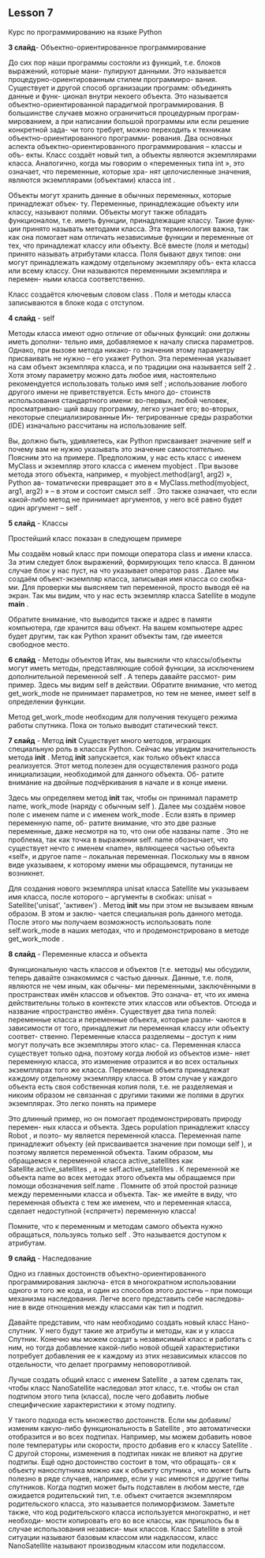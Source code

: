 ## Lesson 7

Курс по программированию на языке Python 

**3 слайд**- Объектно-ориентированное программирование

До сих пор наши программы состояли из функций, т.е. блоков выражений, которые мани-
пулируют данными. Это называется процедурно-ориентированным стилем программиро-
вания. Существует и другой способ организации программ: объединять данные и функ-
ционал внутри некоего объекта. Это называется объектно-ориентированной парадигмой
программирования. В большинстве случаев можно ограничиться процедурным програм-
мированием, а при написании большой программы или если решение конкретной зада-
чи того требует, можно переходить к техникам объектно-ориентированного программи-
рования.
Два основных аспекта объектно-ориентированного программирования – классы и объ-
екты. Класс создаёт новый тип, а объекты являются экземплярами класса. Аналогично,
когда мы говорим о «переменных типа int », это означает, что переменные, которые хра-
нят целочисленные значения, являются экземплярами (объектами) класса int .

Объекты могут хранить данные в обычных переменных, которые принадлежат объек-
ту. Переменные, принадлежащие объекту или классу, называют полями. Объекты могут
также обладать функционалом, т.е. иметь функции, принадлежащие классу. Такие функ-
ции принято называть методами класса. Эта терминология важна, так как она помогает
нам отличать независимые функции и переменные от тех, что принадлежат классу или
объекту. Всё вместе (поля и методы) принято называть атрибутами класса.
Поля бывают двух типов: они могут принадлежать каждому отдельному экземпляру объ-
екта класса или всему классу. Они называются переменными экземпляра и перемен-
ными класса соответственно.

Класс создаётся ключевым словом class . Поля и методы класса записываются в блоке
кода с отступом.

**4 слайд** - self

Методы класса имеют одно отличие от обычных функций: они должны иметь дополни-
тельно имя, добавляемое к началу списка параметров. Однако, при вызове метода никако-
го значения этому параметру присваивать не нужно – его укажет Python. Эта переменная
указывает на сам объект экземпляра класса, и по традиции она называется self 2 .
Хотя этому параметру можно дать любое имя, настоятельно рекомендуется использовать
только имя self ; использование любого другого имени не приветствуется. Есть много до-
стоинств использования стандартного имени: во-первых, любой человек, просматриваю-
щий вашу программу, легко узнает его; во-вторых, некоторые специализированные Ин-
тегрированные среды разработки (IDE) изначально рассчитаны на использование self.

Вы, должно быть, удивляетесь, как Python присваивает значение self и почему вам не
нужно указывать это значение самостоятельно. Поясним это на примере. Предположим,
у нас есть класс с именем MyClass и экземпляр этого класса с именем myobject . При
вызове метода этого объекта, например, « myobject.method(arg1, arg2) », Python ав-
томатически превращает это в « MyClass.method(myobject, arg1, arg2) » – в этом и
состоит смысл self .
Это также означает, что если какой-либо метод не принимает аргументов, у него всё равно
будет один аргумент – self .


**5 слайд** - Классы

Простейший класс показан в следующем примере

Мы создаём новый класс при помощи оператора class и имени класса. За
этим следует блок выражений, формирующих тело класса. В данном случае
блок у нас пуст, на что указывает оператор pass .
Далее мы создаём объект-экземпляр класса, записывая имя класса со скобка-
ми. Для проверки мы
выясняем тип переменной, просто выводя её на экран. Так мы видим, что у
нас есть экземпляр класса Satellite в модуле __main__ .

Обратите внимание, что выводится также и адрес в памяти компьютера, где
хранится ваш объект. На вашем компьютере адрес будет другим, так как
Python хранит объекты там, где имеется свободное место.


**6 cлайд** - Методы объектов
Итак, мы выяснили что классы/объекты могут иметь методы, представляющие собой
функции, за исключением дополнительной переменной self . А теперь давайте рассмот-
рим пример. Здесь мы видим self в действии. Обратите внимание, что метод get_work_mode не
принимает параметров, но тем не менее, имеет self в определении функции.

Метод get_work_mode необходим для получения текущего режима работы спутника. Пока он только выводит статический текст.


**7 слайд** - Метод __init__
Существует много методов, играющих специальную роль в классах Python. Сейчас мы
увидим значительность метода __init__ .
Метод __init__ запускается, как только объект класса реализуется. Этот метод полезен
для осуществления разного рода инициализации, необходимой для данного объекта. Об-
ратите внимание на двойные подчёркивания в начале и в конце имени.

Здесь мы определяем метод __init__ так, чтобы он принимал параметр name, work_mode
(наряду с обычным self ). Далее мы создаём новое поле с именем name и с именем work_mode . Если взять в пример переменную name, об-
ратите внимание, что это две разные переменные, даже несмотря на то, что
они обе названы name . Это не проблема, так как точка в выражении self.
name обозначает, что существует нечто с именем «name», являющееся частью
объекта «self», и другое name – локальная переменная. Поскольку мы в явном
виде указываем, к которому имени мы обращаемся, путаницы не возникнет.

Для создания нового экземпляра unisat класса Satellite мы указываем имя класса,
после которого – аргументы в скобках: unisat = Satellite('unisat', 'активен') .
Метод __init__ мы при этом не вызываем явным образом. В этом и заклю-
чается специальная роль данного метода.
После этого мы получаем возможность использовать поле self.work_mode в наших
методах, что и продемонстрировано в методе get_work_mode .


**8 слайд** - Переменные класса и объекта

Функциональную часть классов и объектов (т.е. методы) мы обсудили, теперь давайте
ознакомимся с частью данных. Данные, т.е. поля, являются не чем иным, как обычны-
ми переменными, заключёнными в пространствах имён классов и объектов. Это означа-
ет, что их имена действительны только в контексте этих классов или объектов. Отсюда и
название «пространство имён».
Существует два типа полей: переменные класса и переменные объекта, которые разли-
чаются в зависимости от того, принадлежит ли переменная классу или объекту соответ-
ственно.
Переменные класса разделяемы – доступ к ним могут получать все экземпляры этого клас-
са. Переменная класса существует только одна, поэтому когда любой из объектов изме-
няет переменную класса, это изменение отразится и во всех остальных экземплярах того
же класса.
Переменные объекта принадлежат каждому отдельному экземпляру класса. В этом случае
у каждого объекта есть своя собственная копия поля, т.е. не разделяемая и никоим образом
не связанная с другими такими же полями в других экземплярах. Это легко понять на
примере

Это длинный пример, но он помогает продемонстрировать природу перемен-
ных класса и объекта. Здесь population принадлежит классу Robot , и поэто-
му является переменной класса. Переменная name принадлежит объекту (ей
присваивается значение при помощи self ), и поэтому является переменной
объекта.
Таким образом, мы обращаемся к переменной класса active_satellites как Satellite.active_satellites , а не self.active_satellites . К переменной же объекта name во всех методах этого объекта мы обращаемся при помощи обозначения self.name .
Помните об этой простой разнице между переменными класса и объекта. Так-
же имейте в виду, что переменная объекта с тем же именем, что и переменная
класса, сделает недоступной («спрячет») переменную класса!

Помните, что к переменным и методам самого объекта нужно обращаться, пользуясь
только self . Это называется доступом к атрибутам.

**9 слайд** - Наследование

Одно из главных достоинств объектно-ориентированного программирования заключа-
ется в многократном использовании одного и того же кода, и один из способов этого
достичь – при помощи механизма наследования. Легче всего представить себе наследова-
ние в виде отношения между классами как тип и подтип.

Давайте представим, что нам необходимо создать новый класс Нано-спутник. У него будут такие же атрибуты и методы, как и у класса Спутник. Конечно мы можем создат ь независимый класс и работать с ним, но тогда добавление какой-либо новой общей характеристики потребует добавления ее к каждому из этих независимых классов по отдельности, что делает программу неповоротливой. 

  Лучше создать общий класс с именем Satellite , а затем сделать так, чтобы класс NanoSatellite наследовал этот класс, т.е. чтобы он стал подтипом этого
типа (класса), после чего добавить любые специфические характеристики к этому подтипу.

У такого подхода есть множество достоинств. Если мы добавим/изменим какую-либо
функциональность в Satellite , это автоматически отобразится и во всех подтипах.
Например, мы можем добавить новое поле температуры или скорости, просто добавив его к классу Satellite . С другой стороны, изменения в подтипах
никак не влияют на другие подтипы. Ещё одно достоинство состоит в том, что обращать-
ся к объекту наноспутника можно как к объекту спутника , что может
быть полезно в ряде случаев, например, если у нас имеются и другие типы спутников. Когда подтип может быть подставлен в любом месте, где ожидается родительский тип, т.е. объект считается экземпляром родительского класса, это называется полиморфизмом.
Заметьте также, что код родительского класса используется многократно, и нет необходи-
мости копировать его во все классы, как пришлось бы в случае использования независи-
мых классов.
Класс Satellite в этой ситуации называют базовым классом или надклассом, класс NanoSatellite называют производным классом или подклассом.

